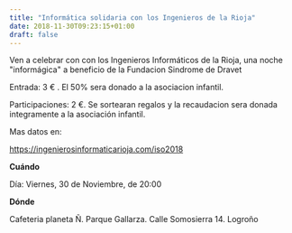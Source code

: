 ```yaml
---
title: "Informática solidaria con los Ingenieros de la Rioja"
date: 2018-11-30T09:23:15+01:00
draft: false
---
```

Ven a celebrar con con los Ingenieros Informáticos de la Rioja, una noche "informágica" a beneficio de la Fundacion Sindrome de Dravet
<!--more-->
Entrada: 3 € . El 50% sera donado a la asociacion infantil.

Participaciones: 2 €. Se sortearan regalos y la recaudacion sera donada integramente a la asociación infantil.

Mas datos en:

https://ingenierosinformaticarioja.com/iso2018

__Cuándo__

Día: Viernes, 30 de Noviembre, de 20:00

__Dónde__

Cafeteria planeta Ñ. Parque Gallarza. Calle Somosierra 14. Logroño



